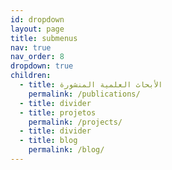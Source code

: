 ```yaml
---
id: dropdown
layout: page
title: submenus
nav: true
nav_order: 8
dropdown: true
children:
  - title: الأبحاث العلمية المنشورة
    permalink: /publications/
  - title: divider
  - title: projetos
    permalink: /projects/
  - title: divider
  - title: blog
    permalink: /blog/
---
```

